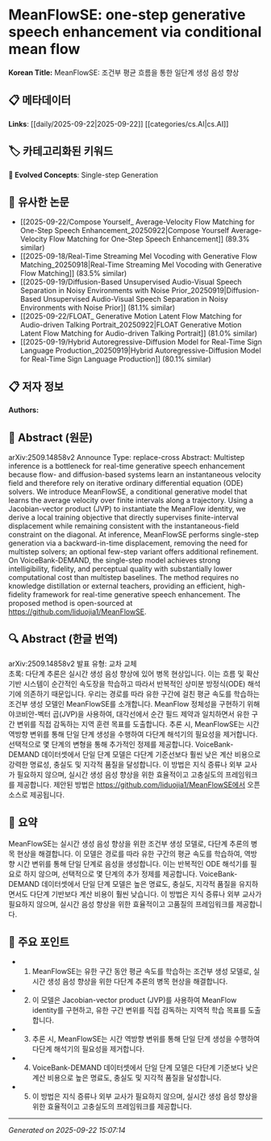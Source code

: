 # MeanFlowSE: one-step generative speech enhancement via conditional mean flow

**Korean Title:** MeanFlowSE: 조건부 평균 흐름을 통한 일단계 생성 음성 향상

## 📋 메타데이터

**Links**: [[daily/2025-09-22|2025-09-22]] [[categories/cs.AI|cs.AI]]

## 🏷️ 카테고리화된 키워드
**🚀 Evolved Concepts**: Single-step Generation

## 🔗 유사한 논문
- [[2025-09-22/Compose Yourself_ Average-Velocity Flow Matching for One-Step Speech Enhancement_20250922|Compose Yourself Average-Velocity Flow Matching for One-Step Speech Enhancement]] (89.3% similar)
- [[2025-09-18/Real-Time Streaming Mel Vocoding with Generative Flow Matching_20250918|Real-Time Streaming Mel Vocoding with Generative Flow Matching]] (83.5% similar)
- [[2025-09-19/Diffusion-Based Unsupervised Audio-Visual Speech Separation in Noisy Environments with Noise Prior_20250919|Diffusion-Based Unsupervised Audio-Visual Speech Separation in Noisy Environments with Noise Prior]] (81.1% similar)
- [[2025-09-22/FLOAT_ Generative Motion Latent Flow Matching for Audio-driven Talking Portrait_20250922|FLOAT Generative Motion Latent Flow Matching for Audio-driven Talking Portrait]] (81.0% similar)
- [[2025-09-19/Hybrid Autoregressive-Diffusion Model for Real-Time Sign Language Production_20250919|Hybrid Autoregressive-Diffusion Model for Real-Time Sign Language Production]] (80.1% similar)

## 📋 저자 정보

**Authors:** 

## 📄 Abstract (원문)

arXiv:2509.14858v2 Announce Type: replace-cross 
Abstract: Multistep inference is a bottleneck for real-time generative speech enhancement because flow- and diffusion-based systems learn an instantaneous velocity field and therefore rely on iterative ordinary differential equation (ODE) solvers. We introduce MeanFlowSE, a conditional generative model that learns the average velocity over finite intervals along a trajectory. Using a Jacobian-vector product (JVP) to instantiate the MeanFlow identity, we derive a local training objective that directly supervises finite-interval displacement while remaining consistent with the instantaneous-field constraint on the diagonal. At inference, MeanFlowSE performs single-step generation via a backward-in-time displacement, removing the need for multistep solvers; an optional few-step variant offers additional refinement. On VoiceBank-DEMAND, the single-step model achieves strong intelligibility, fidelity, and perceptual quality with substantially lower computational cost than multistep baselines. The method requires no knowledge distillation or external teachers, providing an efficient, high-fidelity framework for real-time generative speech enhancement. The proposed method is open-sourced at https://github.com/liduojia1/MeanFlowSE.

## 🔍 Abstract (한글 번역)

arXiv:2509.14858v2 발표 유형: 교차 교체  
초록: 다단계 추론은 실시간 생성 음성 향상에 있어 병목 현상입니다. 이는 흐름 및 확산 기반 시스템이 순간적인 속도장을 학습하고 따라서 반복적인 상미분 방정식(ODE) 해석기에 의존하기 때문입니다. 우리는 경로를 따라 유한 구간에 걸친 평균 속도를 학습하는 조건부 생성 모델인 MeanFlowSE를 소개합니다. MeanFlow 정체성을 구현하기 위해 야코비안-벡터 곱(JVP)을 사용하여, 대각선에서 순간 필드 제약과 일치하면서 유한 구간 변위를 직접 감독하는 지역 훈련 목표를 도출합니다. 추론 시, MeanFlowSE는 시간 역방향 변위를 통해 단일 단계 생성을 수행하여 다단계 해석기의 필요성을 제거합니다. 선택적으로 몇 단계의 변형을 통해 추가적인 정제를 제공합니다. VoiceBank-DEMAND 데이터셋에서 단일 단계 모델은 다단계 기준선보다 훨씬 낮은 계산 비용으로 강력한 명료성, 충실도 및 지각적 품질을 달성합니다. 이 방법은 지식 증류나 외부 교사가 필요하지 않으며, 실시간 생성 음성 향상을 위한 효율적이고 고충실도의 프레임워크를 제공합니다. 제안된 방법은 https://github.com/liduojia1/MeanFlowSE에서 오픈 소스로 제공됩니다.

## 📝 요약

MeanFlowSE는 실시간 생성 음성 향상을 위한 조건부 생성 모델로, 다단계 추론의 병목 현상을 해결합니다. 이 모델은 경로를 따라 유한 구간의 평균 속도를 학습하여, 역방향 시간 변위를 통해 단일 단계로 음성을 생성합니다. 이는 반복적인 ODE 해석기를 필요로 하지 않으며, 선택적으로 몇 단계의 추가 정제를 제공합니다. VoiceBank-DEMAND 데이터셋에서 단일 단계 모델은 높은 명료도, 충실도, 지각적 품질을 유지하면서도 다단계 기반보다 계산 비용이 훨씬 낮습니다. 이 방법은 지식 증류나 외부 교사가 필요하지 않으며, 실시간 음성 향상을 위한 효율적이고 고품질의 프레임워크를 제공합니다.

## 🎯 주요 포인트

- 1. MeanFlowSE는 유한 구간 동안 평균 속도를 학습하는 조건부 생성 모델로, 실시간 생성 음성 향상을 위한 다단계 추론의 병목 현상을 해결합니다.

- 2. 이 모델은 Jacobian-vector product (JVP)를 사용하여 MeanFlow identity를 구현하고, 유한 구간 변위를 직접 감독하는 지역적 학습 목표를 도출합니다.

- 3. 추론 시, MeanFlowSE는 시간 역방향 변위를 통해 단일 단계 생성을 수행하여 다단계 해석기의 필요성을 제거합니다.

- 4. VoiceBank-DEMAND 데이터셋에서 단일 단계 모델은 다단계 기준보다 낮은 계산 비용으로 높은 명료도, 충실도 및 지각적 품질을 달성합니다.

- 5. 이 방법은 지식 증류나 외부 교사가 필요하지 않으며, 실시간 생성 음성 향상을 위한 효율적이고 고충실도의 프레임워크를 제공합니다.

---

*Generated on 2025-09-22 15:07:14*
